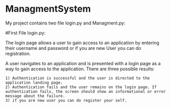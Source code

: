 # ManagmentSystem

My project contains two file login.py and Managment.py:

#First File login.py:

The login page allows a user to gain access to an application by entering their username and password or if you are new User you can do registration.

A user navigates to an application and is presented with a login page as a way to gain access to the application. There are three possible results:

    1) Authentication is successful and the user is directed to the application landing page.
    2) Authentication fails and the user remains on the login page. If authentication fails, the screen should show an informational or error message about the failure.
    3) if you are new user you can do register your self.



